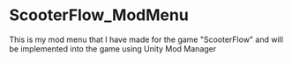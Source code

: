 # ScooterFlow_ModMenu
This is my mod menu that I have made for the game "ScooterFlow" and will be implemented into the game using Unity Mod Manager
